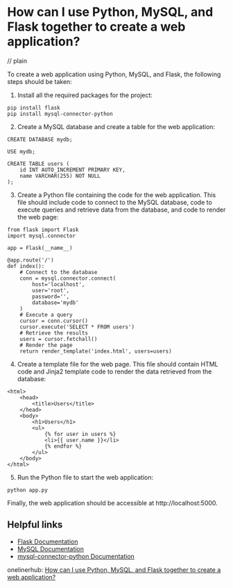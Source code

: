 # How can I use Python, MySQL, and Flask together to create a web application?
// plain

To create a web application using Python, MySQL, and Flask, the following steps should be taken:

1. Install all the required packages for the project:
```
pip install flask
pip install mysql-connector-python
```

2. Create a MySQL database and create a table for the web application:
```
CREATE DATABASE mydb;

USE mydb;

CREATE TABLE users (
    id INT AUTO_INCREMENT PRIMARY KEY,
    name VARCHAR(255) NOT NULL
);
```

3. Create a Python file containing the code for the web application. This file should include code to connect to the MySQL database, code to execute queries and retrieve data from the database, and code to render the web page:
```
from flask import Flask
import mysql.connector

app = Flask(__name__)

@app.route('/')
def index():
    # Connect to the database
    conn = mysql.connector.connect(
        host='localhost',
        user='root',
        password='',
        database='mydb'
    )
    # Execute a query
    cursor = conn.cursor()
    cursor.execute('SELECT * FROM users')
    # Retrieve the results
    users = cursor.fetchall()
    # Render the page
    return render_template('index.html', users=users)
```

4. Create a template file for the web page. This file should contain HTML code and Jinja2 template code to render the data retrieved from the database:
```
<html>
    <head>
        <title>Users</title>
    </head>
    <body>
        <h1>Users</h1>
        <ul>
            {% for user in users %}
            <li>{{ user.name }}</li>
            {% endfor %}
        </ul>
    </body>
</html>
```

5. Run the Python file to start the web application:
```
python app.py
```

Finally, the web application should be accessible at http://localhost:5000.

## Helpful links
- [Flask Documentation](https://flask.palletsprojects.com/en/1.1.x/)
- [MySQL Documentation](https://dev.mysql.com/doc/)
- [mysql-connector-python Documentation](https://dev.mysql.com/doc/connector-python/en/)

onelinerhub: [How can I use Python, MySQL, and Flask together to create a web application?](https://onelinerhub.com/python-mysql/how-can-i-use-python--mysql--and-flask-together-to-create-a-web-application)